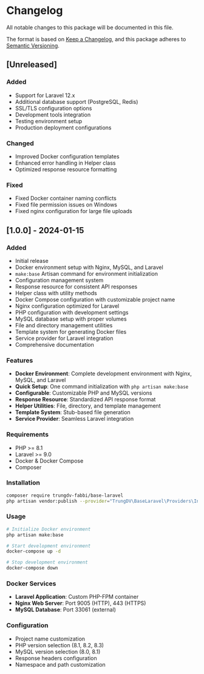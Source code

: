 # Changelog

All notable changes to this package will be documented in this file.

The format is based on [Keep a Changelog](https://keepachangelog.com/en/1.0.0/),
and this package adheres to [Semantic Versioning](https://semver.org/spec/v2.0.0.html).

## [Unreleased]

### Added
- Support for Laravel 12.x
- Additional database support (PostgreSQL, Redis)
- SSL/TLS configuration options
- Development tools integration
- Testing environment setup
- Production deployment configurations

### Changed
- Improved Docker configuration templates
- Enhanced error handling in Helper class
- Optimized response resource formatting

### Fixed
- Fixed Docker container naming conflicts
- Fixed file permission issues on Windows
- Fixed nginx configuration for large file uploads

## [1.0.0] - 2024-01-15

### Added
- Initial release
- Docker environment setup with Nginx, MySQL, and Laravel
- `make:base` Artisan command for environment initialization
- Configuration management system
- Response resource for consistent API responses
- Helper class with utility methods
- Docker Compose configuration with customizable project name
- Nginx configuration optimized for Laravel
- PHP configuration with development settings
- MySQL database setup with proper volumes
- File and directory management utilities
- Template system for generating Docker files
- Service provider for Laravel integration
- Comprehensive documentation

### Features
- **Docker Environment**: Complete development environment with Nginx, MySQL, and Laravel
- **Quick Setup**: One command initialization with `php artisan make:base`
- **Configurable**: Customizable PHP and MySQL versions
- **Response Resource**: Standardized API response format
- **Helper Utilities**: File, directory, and template management
- **Template System**: Stub-based file generation
- **Service Provider**: Seamless Laravel integration

### Requirements
- PHP >= 8.1
- Laravel >= 9.0
- Docker & Docker Compose
- Composer

### Installation
```bash
composer require trungdv-fabbi/base-laravel
php artisan vendor:publish --provider="TrungDV\BaseLaravel\Providers\InitBaseProvider" --tag="config"
```

### Usage
```bash
# Initialize Docker environment
php artisan make:base

# Start development environment
docker-compose up -d

# Stop development environment
docker-compose down
```

### Docker Services
- **Laravel Application**: Custom PHP-FPM container
- **Nginx Web Server**: Port 9005 (HTTP), 443 (HTTPS)
- **MySQL Database**: Port 33061 (external)

### Configuration
- Project name customization
- PHP version selection (8.1, 8.2, 8.3)
- MySQL version selection (8.0, 8.1)
- Response headers configuration
- Namespace and path customization
